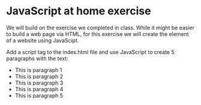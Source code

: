 # JavaScript at home exercise

We will build on the exercise we completed in class. While it might be easier to build a web page via HTML, for this exercise we will create the element of a website using JavaScipt.

Add a script tag to the index.html file and use JavaScript to create 5 paragraphs with the text:

* This is paragraph 1
* This is paragraph 2
* This is paragraph 3
* This is paragraph 4
* This is paragraph 5




